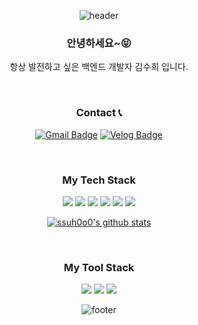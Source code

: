 <div align="center">

![header](https://capsule-render.vercel.app/api?type=waving&color=FBB9A8&height=300&section=header&text=SOO%20HEE&fontSize=90&animation=twinkling)
<br/>
  ### 안녕하세요~😝

  항상 발전하고 싶은 백엔드 개발자 김수희 입니다.

 <br/>
 
   ### Contact 📞

[![Gmail Badge](https://img.shields.io/badge/Gmail-d14836?style=flat-square&logo=Gmail&logoColor=white&link=mailto:sootart.o3o@gmail.com)](mailto:sootart.o3o@gmail.com)
[![Velog Badge](https://img.shields.io/badge/Velog-FFFFFF?style=flat-square&logo=Velog&link=https://velog.io/@ssuh0o0)](https://velog.io/@ssuh0o0)
  
  <br/>
  
  ###  My Tech Stack 


  <img src="https://img.shields.io/badge/SpringBoot-6DB33F?style=flat-square&logo=SpringBoot&logoColor=white"/>
  <img src="https://img.shields.io/badge/Java-007396?style=flat-square&logo=OpenJDK&logoColor=white"/>
  <img src="https://img.shields.io/badge/Mysql-4479A1?style=flat-square&logo=Mysql&logoColor=white"/>

  <img src="https://img.shields.io/badge/Python-3776AB?style=flat-square&logo=python&logoColor=white"/>
  <img src="https://img.shields.io/badge/C++-00599C?style=flat-square&logo=c%2B%2B&logoColor=white"/>
  <img src="https://img.shields.io/badge/Go-00ADD8?style=flat-square&logo=Go&logoColor=white"/>

  <br/>

  [![ssuh0o0's github stats](https://github-readme-stats.vercel.app/api/top-langs/?username=ssuh0o0&show_icons=true&hide_border=true&title_color=FFFFFF&icon_color=004386&layout=compact&theme=dark)](https://github.com/ssuh0o0)

<br/>

 ###   My Tool Stack 


  <img src="https://img.shields.io/badge/Slack-4A154B?style=flat-square&logo=Slack&logoColor=white"/>
  <img src="https://img.shields.io/badge/Notion-000000?style=flat-square&logo=Notion&logoColor=white"/>
  <img src="https://img.shields.io/badge/Github-181717?style=flat-square&logo=Github&logoColor=white"/>




![footer](https://capsule-render.vercel.app/api?section=footer&type=waving&color=F7E9D4)

</div>
